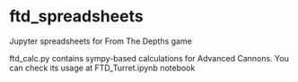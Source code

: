 # ftd_spreadsheets

Jupyter spreadsheets for From The Depths game

ftd_calc.py contains sympy-based calculations for Advanced Cannons. You can check its usage at FTD_Turret.ipynb notebook
